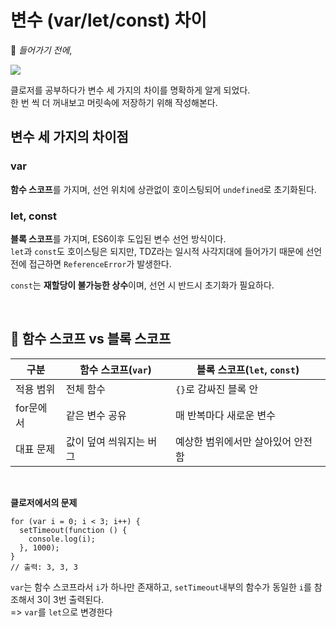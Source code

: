 # 변수 (var/let/const) 차이

📌 *들어가기 전에*,

<img src="https://i.pinimg.com/236x/7f/44/46/7f4446525d03206e30be6f7167e86f36.jpg"/>

클로저를 공부하다가 변수 세 가지의 차이를 명확하게 알게 되었다.
<br>한 번 씩 더 꺼내보고 머릿속에 저장하기 위해 작성해본다.

## 변수 세 가지의 차이점
### var
**함수 스코프**를 가지며, 선언 위치에 상관없이 호이스팅되어 `undefined`로 초기화된다.

### let, const
**블록 스코프**를 가지며, ES6이후 도입된 변수 선언 방식이다.
<br>`let`과 `const`도 호이스팅은 되지만, TDZ라는 일시적 사각지대에 들어가기 때문에 선언 전에 접근하면 `ReferenceError`가 발생한다.

`const`는 **재할당이 불가능한 상수**이며, 선언 시 반드시 초기화가 필요하다.

<br>

## 🔹 함수 스코프 vs 블록 스코프
| 구분     | 함수 스코프(`var`) | 블록 스코프(`let`, `const`) |
|--------|---------------|------------------------|
| 적용 범위  | 전체 함수         | `{}`로 감싸진 블록 안         |
| for문에서 | 같은 변수 공유      | 매 반복마다 새로운 변수          |
| 대표 문제  | 값이 덮여 씌워지는 버그 | 예상한 범위에서만 살아있어 안전함     |

<br>

**클로저에서의 문제**
```
for (var i = 0; i < 3; i++) {
  setTimeout(function () {
    console.log(i);
  }, 1000);
}
// 출력: 3, 3, 3
```
`var`는 함수 스코프라서 `i`가 하나만 존재하고, `setTimeout`내부의 함수가 동일한 `i`를 참조해서 3이 3번 출력된다.
<br>=> `var`를 `let`으로 변경한다